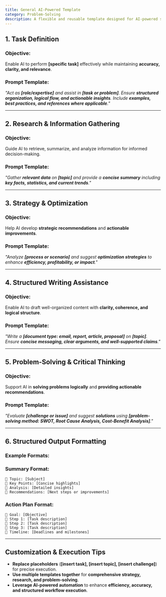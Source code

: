 ```yaml
---
title: General AI-Powered Template  
category: Problem-Solving  
description: A flexible and reusable template designed for AI-powered structured responses, including research, strategy, writing, and brainstorming tasks.
---
```

## **1. Task Definition**

### **Objective:**

Enable AI to perform **[specific task]** effectively while maintaining **accuracy, clarity, and relevance**.

### **Prompt Template:**

*"Act as **[role/expertise]** and assist in **[task or problem]**.
Ensure **structured organization, logical flow, and actionable insights**.
Include **examples, best practices, and references where applicable**."*

---

## **2. Research & Information Gathering**

### **Objective:**

Guide AI to retrieve, summarize, and analyze information for informed decision-making.

### **Prompt Template:**

*"Gather **relevant data** on **[topic]** and provide a **concise summary** including **key facts, statistics, and current trends**."*

---

## **3. Strategy & Optimization**

### **Objective:**

Help AI develop **strategic recommendations** and **actionable improvements**.

### **Prompt Template:**

*"Analyze **[process or scenario]** and suggest **optimization strategies** to enhance **efficiency, profitability, or impact**."*

---

## **4. Structured Writing Assistance**

### **Objective:**

Enable AI to draft well-organized content with **clarity, coherence, and logical structure**.

### **Prompt Template:**

*"Write a **[document type: email, report, article, proposal]** on **[topic]**.
Ensure **concise messaging, clear arguments, and well-supported claims**."*

---

## **5. Problem-Solving & Critical Thinking**

### **Objective:**

Support AI in **solving problems logically** and **providing actionable recommendations**.

### **Prompt Template:**

*"Evaluate **[challenge or issue]** and suggest **solutions** using **[problem-solving method: SWOT, Root Cause Analysis, Cost-Benefit Analysis]**."*

---

## **6. Structured Output Formatting**

### **Example Formats:**

### **Summary Format:**

```
🔹 Topic: [Subject]  
🔹 Key Points: [Concise highlights]  
🔹 Analysis: [Detailed insights]  
🔹 Recommendations: [Next steps or improvements]  
```

### **Action Plan Format:**

```
🔹 Goal: [Objective]  
🔹 Step 1: [Task description]  
🔹 Step 2: [Task description]  
🔹 Step 3: [Task description]  
🔹 Timeline: [Deadlines and milestones]  
```

---

## **Customization & Execution Tips**

- **Replace placeholders** (**[insert task], [insert topic], [insert challenge]**) for precise execution.
- **Use multiple templates together** for **comprehensive strategy, research, and problem-solving**.
- **Leverage AI-powered automation** to enhance **efficiency, accuracy, and structured workflow execution**.
